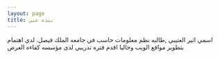 ```yaml
---
layout: page
title: نبذه عني
---
```

 
اسمي اثير العتيبي ,طالبه نظم معلومات حاسب  في جامعه الملك فيصل. لدي اهتمام بتطوير مواقع الويب وحاليا اقدم فتره تدريبي لدى مؤسسه كفاءه العرض   
